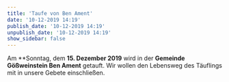 ```yaml
---
title: 'Taufe von Ben Ament'
date: '10-12-2019 14:19'
publish_date: '10-12-2019 14:19'
unpublish_date: '10-12-2019 14:19'
show_sidebar: false
---
```


Am **Sonntag, dem **15. Dezember 2019** wird in der **Gemeinde Gößweinstein Ben Ament** getauft.
Wir wollen den Lebensweg des Täuflings mit in unsere Gebete einschließen.